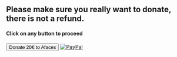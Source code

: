 <script src="https://js.stripe.com/v3/"></script>

<script>
    var stripe = Stripe('pk_test_51LP7WYGzzgXMTNqrdpY7OHCbvvlPqgtYEUZmBJw66X0j5ybqCkcbfXYJ5SfEMmeoCXxEq8Hok5WHl2rBzttayq9b00cV1h6dPP');

    document.getElementById("checkout").addEventListener("click", function() {
        stripe.redirectToCheckout({
          lineItems: [
            {
            price: 'price_1LP7fQGzzgXMTNqrdiSr61hW', // Replace with the ID of your price
            quantity: 1,
          },
        ],
        mode: 'payment',
        successUrl: 'https://afaces.tk/success',
        cancelUrl: 'https://afaces.tk/cancel',
        })
        .then(function (result){

        }
    })
</script>

## Please make sure you really want to donate, there is not a refund.
#### Click on any button to proceed

<input type="button" id="checkout" value="Donate 20€ to Afaces">

<a href="https://paypal.com/paypalme/axelcurros">
<img border="0" alt="PayPal" src="https://upload.wikimedia.org/wikipedia/commons/b/b5/PayPal.svg">
</a>